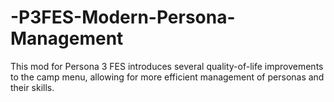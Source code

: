 # -P3FES-Modern-Persona-Management
 This mod for Persona 3 FES introduces several quality-of-life improvements to the camp menu, allowing for more efficient management of personas and their skills.
